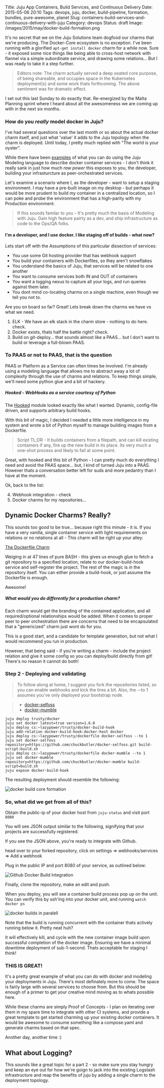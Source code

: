 Title: Juju App Containers, Build Services, and Continuous Delivery
Date: 2015-05-06 20:10
Tags: devops, juju, docker, build-pipeline, formation, bundles, pure-awesome, planet
Slug: containers-build-services-and-continuous-delivery-with-juju
Category: devops
Status: draft
Image: /images/2015/may/docker-build-formation.png

It's no secret that we on the Juju Solutions team dogfood our charms that we're
producing. The Docker-Core ecosystem is no exception. I've been running with a
glorified `apt-get install docker` charm for a while now. Sure - it exposed
some nice things like being able to cross-host network with flannel via a simple
subordinate service, and drawing some relations... But I was ready to take it
a step further.

> Editors note: The charm actually served a deep seated core purpose, of being
> shareable, and occupies space in the Kubernetes deployment(s) and some
> work thats forthcoming. The above sentiment was for dramatic effect.

I set out this last Sunday to do exactly that. Re-energized by the Malta Planning
sprint where I heard about all the awesomeness we are coming up  with in the next
six months.


### How do you *really* model docker in Juju?

I've had several questions over the last month or so about the actual docker
charm itself, and just what 'value' it adds to the Juju topology when the charm
is deployed. Until today, I pretty much replied with "The world is your oyster".

While there have been [examples](https://github.com/bcsaller/juju-docker) of
what you can do using the Juju Modeling language to describe docker container
services - I don't think it really sank in just how much *raw power* this exposes
to you, the developer, building your infrasturcture as peer-orchestrated services.

Let's examine a scenario where I, as the developer - want to setup a staging
environment. I may have a pre-built image on my desktop - but perhaps it would
be more prudent to build my container in a centralized location, so I can poke
and probe the environment that has a high-parity with my Production environment.

> If this sounds familar to you - It's pretty much the basis of Modeling with
> Juju. Gain high feature pairty as a dev, and ship infrastructure as code
> to the Ops/QA folks. 

#### I'm a developer, and I use docker. I like staging off of builds - what now?

Lets start off with the Assumptions of this particular dissection of services:

- You use some Git hosting provider that has webhook support
- You build your containers with Dockerfiles, so they aren't snowflakes
- You understand the basics of Juju, that services will be related to one another
- You want to consume services both IN and OUT of containers
- You want a logging nexus to capture all your logs, and run queries against them later.
- You dont mind co-locating charms on a single machine, even though we tell you not to.

Are you on board so far? Great! Lets break down the charms we have vs what we
need.

1) ELK - We have an elk stack in the charm store - nothing to do here. check.
2) Docker exists, thats half the battle right? check.
3) Build on git-deploy... that sounds almost like a PAAS... but I don't want to
build or leverage a full-blown PAAS.

### To PAAS or not to PAAS, that is the question

PAAS or Platform as a Service can often times be involved. I'm already using a
modeling language that allows me to abstract away a lot of complexity through
the use of charms and relations. To keep things simple, we'll need some python
glue and a bit of hackery.

##### Hooked - WebHooks as a service courtesy of Python

The [Hooked](https://pypi.python.org/pypi/hooked/0.1) module looked exactly like
what I wanted. Dynamic, config-file driven, and supports arbitrary build hooks.

With this bit of magic, I decided I needed a little more intelligence in my
system and wrote a bit of Python myself to manage building images from a 
Dockerfile.

> Script TL;DR - It builds containers from a filepath, and can kill existing
> containers if any, fire up the new build in its place. Its very much a one-shot
> process and likely to fail at some point.

<script src="https://gist.github.com/chuckbutler/dc8998499603f2789856.js"></script>


Great, with hooked and this bit of Python - I can pretty much do everything I need
and avoid the PAAS space... but, I kind of turned Juju into a PAAS. However thats
a conversation better left for suds and more pedantry than I have at the moment.

Ok, back to the list:

4) Webhook integration - check
5) Docker charms for my repositories...

## Dynamic Docker Charms? Really?

This sounds too good to be true... because right this minute - it is. If you have
a very vanilla, single container service with light requirements on relations or
no relations at all - This charm will be right up your alley:

[The Dockerfile Charm](https://github.com/chuckbutler/dockerfile-charm)

Weiging in at 47 lines of pure BASH - this gives us enough glue to fetch a
git repository to a specified location, relate to our docker-build-hook service
and self-register the project. The rest of the magic is *in* the repository
itself. You can either provide a build-hook, or just assume the Dockerfile is
enough.

Awesome!

##### What would you do differently for a production charm?

Each charm would get the branding of the contained application, and all required/optional
relationships would be added. When it comes to proper peer to peer orchestration there
are concerns that need to be encapsulated that a "genericized" charm just wont do for you.

This is a good start, and a candidate for template generation, but not what I would
recommend you run in production.

However, that being said - if you're writing a charm - include the project relation
and give it some config so you can deploy/build directly from git! There's no reason it
cannot do both!

### Step 2 - Deploying and validating

> To follow along at home, I suggest you fork the repositories listed, so you
can enable webhooks and kick the tires a bit. Also, the --to 1 assumes you've only
deployed your bootstrap node.

> - [docker-selfoss](https://github.com/chuckbutler/docker-selfoss.git)
> - [docker-mumble](https://github.com/chuckbutler/docker-mumble)

    juju deploy trusty/docker
    juju set docker latest=true version=1.6.0
    juju deploy cs:~lazypower/trusty/docker-build-hook
    juju add-relation docker-build-hook:docker-host docker
    juju deploy cs:~lazypower/trusty/dockerfile docker-selfoss --to 1
    juju set docker-selfoss repository=https://github.com/chuckbutler/docker-selfoss.git build-script:build.sh
    juju deploy cs:~lazypower/trusty/dockerfile docker-mumble --to 1
    juju set docker-mumble repository=https://github.com/chuckbutler/docker-mumble build-script=build.sh
    juju expose docker-build-hook


The resulting deployment should resemble the following:

![docker build core formation](/images/2015/may/docker-build-core.png)


### So, what did we get from all of this?

Obtain the public-ip of your docker host from `juju-status` and visit port `8080`

You will see JSON output similar to the following, signifying that your projects
are successfully registered.

<script src="https://gist.github.com/chuckbutler/0082e2055784421e6455.js"></script>

If you see the JSON above, you're ready to integrate with Github.

head over to your forked repository, click on settings => webhooks/services => Add a webhook

Plug in the public IP and port 8080 of your service, as outlined below:

![Github Docker Build Integration](/images/2015/may/github-docker-build-integration.png)


Finally, clone the repository, make an edit and push.

When you deploy, you will see a container build process pop up on the unit. You
can verify this by ssh'ing into your docker unit, and running `watch docker ps`

![docker builds in paralell](/images/2015/may/docker-build-paralell.png)

Note that the build is running concurrent with the container thats actively
running below it. Pretty neat huh?

It will effectively kill, and cycle with the new container image build upon
successful completion of the docker image. Ensuring we have a minimal downtime
deployment of sub-1-second. Thats acceptable for staging I think!


### THIS IS GREAT!

It's a pretty great example of what you can do with docker and modeling your
deployments in Juju. There's most definately more to come. The space is fairly
large with several services to choose from.  But this should be enough of a primer
to get your creative mind moving as to whats possible here.

While these charms are simply Proof of Concepts - I plan on iterating over them
in my spare time to integrate with other CI systems, and provide a great template
to get started charming up your existing docker containers. It would be awesome
to consume something like a compose.yaml and generate charms based on that spec.

Another day, another time :)


## What about Logging?

This sounds like a great topic for a part 2 - so make sure you stay hungry and
keep an eye out for how we're goign to jack into the existing Logstash infrastructure
and reap the benefits of juju by adding a single charm to the deployment topology.



